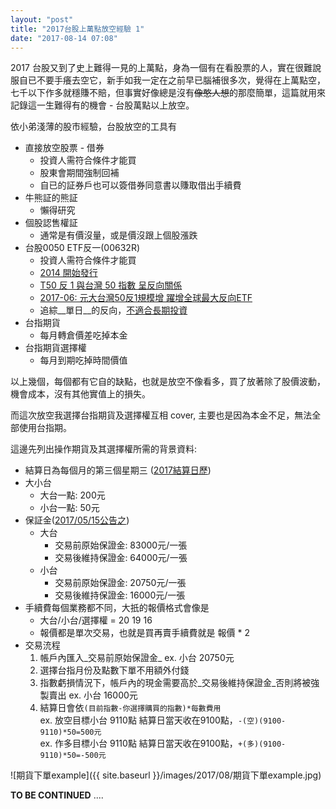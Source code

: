```yaml
---
layout: "post"
title: "2017台股上萬點放空經驗 1"
date: "2017-08-14 07:08"
---
```


2017 台股又到了史上難得一見的上萬點，身為一個有在看股票的人，實在很難說服自已不要手癢去空它，新手如我一定在之前早已腦補很多次，覺得在上萬點空，七千以下作多就穩賺不賠，但事實好像總是沒有~~像憨人想~~的那麼簡單，這篇就用來記錄這一生難得有的機會 - 台股萬點以上放空。

依小弟淺薄的股市經驗，台股放空的工具有  
* 直接放空股票 - 借券
  * 投資人需符合條件才能買
  * 股東會期間強制回補
  * 自已的証券戶也可以簽借券同意書以賺取借出手續費
* 牛熊証的熊証
  * 懶得研究
* 個股認售權証
  * 通常是有價沒量，或是價沒跟上個股漲跌
* 台股0050 ETF反一(00632R)
  * 投資人需符合條件才能買
  * [2014 開始發行](https://goo.gl/7pYR3E)
  * [T50 反 1 與台灣 50 指數 呈反向關係](https://www.cmoney.tw/notes/note-detail.aspx?nid=39987)
  * [2017-06: 元大台灣50反1規模增 躍增全球最大反向ETF](https://money.udn.com/money/story/5618/2532131)
  * 追綜__單日__的反向，[不適合長期投資](http://www.taogu.com.tw/opencms/channel1/Article000228.html?__locale=zh_TW)
* 台指期貨
  * 每月轉倉價差吃掉本金
* 台指期貨選擇權
  * 每月到期吃掉時間價值

以上幾個，每個都有它自的缺點，也就是放空不像看多，買了放著除了股價波動，機會成本，沒有其他實值上的損失。

而這次放空我選擇台指期貨及選擇權互相 cover, 主要也是因為本金不足，無法全部使用台指期。

這邊先列出操作期貨及其選擇權所需的背景資料:
* 結算日為每個月的第三個星期三 ([2017結算日歷](https://goo.gl/NxcbPe))
* 大小台
  * 大台一點: 200元
  * 小台一點: 50元
* 保証金([2017/05/15公告之](http://www.taifex.com.tw/chinese/5/IndexMargining.asp))
  * 大台
    * 交易前原始保證金: 83000元/一張
    * 交易後維持保證金: 64000元/一張
  * 小台
    * 交易前原始保證金: 20750元/一張
    * 交易後維持保證金: 16000元/一張
* 手續費每個業務都不同，大扺的報價格式會像是
  * 大台/小台/選擇權 = 20 19 16
  * 報價都是單次交易，也就是買再賣手續費就是 報價 * 2
* 交易㳘程
  1. 帳戶內匯入_交易前原始保證金_
  ex. 小台 20750元
  1. 選擇台指月份及點數下單不用額外付錢
  1. 指數虧損情況下，帳戶內的現金需要高於_交易後維持保證金_否則將被強製賣出
  ex. 小台 16000元
  1. 結算日會依``(目前指數-你選擇購買的指數)*每數費用``  
  ex. 放空目標小台 9110點 結算日當天收在9100點，``-(空)(9100-9110)*50=500元``  
  ex. 作多目標小台 9110點 結算日當天收在9100點，``+(多)(9100-9110)*50=-500元``

![期貨下單example]({{ site.baseurl }}/images/2017/08/期貨下單example.jpg)

__TO BE CONTINUED__ ....
